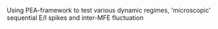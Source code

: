 Using PEA-framework to test various dynamic regimes, 'microscopic' sequential E/I spikes and inter-MFE fluctuation
